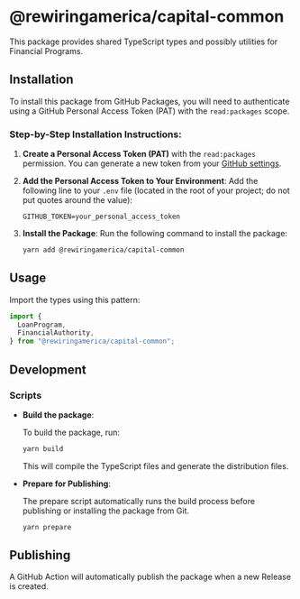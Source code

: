 # @rewiringamerica/capital-common

This package provides shared TypeScript types and possibly utilities for Financial Programs.

## Installation

To install this package from GitHub Packages, you will need to authenticate using a GitHub Personal Access Token (PAT) with the `read:packages` scope.

### Step-by-Step Installation Instructions:

1. **Create a Personal Access Token (PAT)** with the `read:packages` permission. You can generate a new token from your [GitHub settings](https://github.com/settings/tokens).

2. **Add the Personal Access Token to Your Environment**:
   Add the following line to your `.env` file (located in the root of your project; do not put quotes around the value):

   ```
   GITHUB_TOKEN=your_personal_access_token
   ```

3. **Install the Package**:
   Run the following command to install the package:

   ```bash
   yarn add @rewiringamerica/capital-common
   ```

## Usage

Import the types using this pattern:

```typescript
import {
  LoanProgram,
  FinancialAuthority,
} from "@rewiringamerica/capital-common";
```

## Development

### Scripts

- **Build the package**:

  To build the package, run:

  ```bash
  yarn build
  ```

  This will compile the TypeScript files and generate the distribution files.

- **Prepare for Publishing**:

  The prepare script automatically runs the build process before publishing or installing the package from Git.

  ```bash
  yarn prepare
  ```

## Publishing

A GitHub Action will automatically publish the package when a new Release is created.

